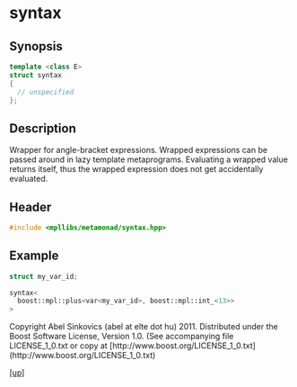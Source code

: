 # syntax

## Synopsis

```cpp
template <class E>
struct syntax
{
  // unspecified
};
```

## Description

Wrapper for angle-bracket expressions. Wrapped expressions can be passed around
in lazy template metaprograms. Evaluating a wrapped value returns itself, thus
the wrapped expression does not get accidentally evaluated.

## Header

```cpp
#include <mpllibs/metamonad/syntax.hpp>
```

## Example

```cpp
struct my_var_id;

syntax<
  boost::mpl::plus<var<my_var_id>, boost::mpl::int_<13>>
>
```

<p class="copyright">
Copyright Abel Sinkovics (abel at elte dot hu) 2011.
Distributed under the Boost Software License, Version 1.0.
(See accompanying file LICENSE_1_0.txt or copy at
[http://www.boost.org/LICENSE_1_0.txt](http://www.boost.org/LICENSE_1_0.txt)
</p>

[[up]](reference.html)




